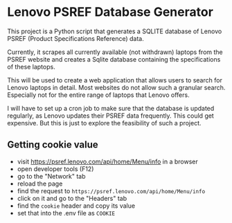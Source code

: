 # Lenovo PSREF Database Generator

This project is a Python script that generates a SQLITE database of Lenovo PSREF (Product Specifications Reference) data.

Currently, it scrapes all currently available (not withdrawn) laptops from the PSREF website and creates a Sqlite database containing the specifications of these laptops.

This will be used to create a web application that allows users to search for Lenovo laptops in detail. Most websites do not allow such a granular search. Especially not for the entire range of laptops that Lenovo offers.

I will have to set up a cron job to make sure that the database is updated regularly, as Lenovo updates their PSREF data frequently. This could get expensive. But this is just to explore the feasibility of such a project.


## Getting cookie value
* visit https://psref.lenovo.com/api/home/Menu/info in a browser
* open developer tools (F12)
* go to the "Network" tab
* reload the page
* find the request to `https://psref.lenovo.com/api/home/Menu/info`
* click on it and go to the "Headers" tab
* find the `cookie` header and copy its value
* set that into the .env file as `COOKIE`
